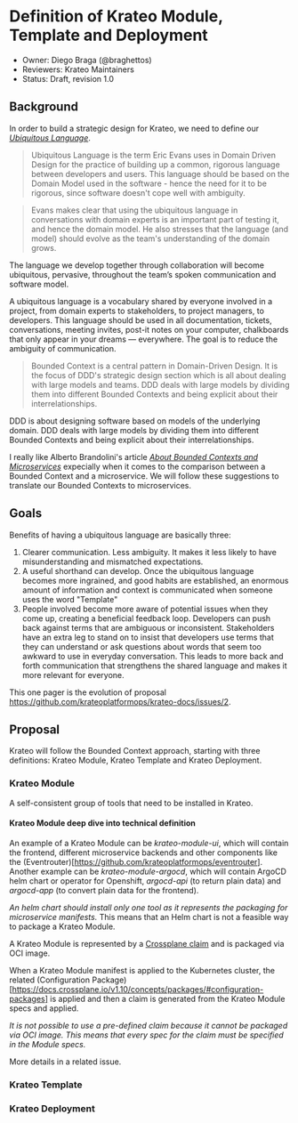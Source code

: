# Definition of Krateo Module, Template and Deployment

* Owner: Diego Braga (@braghettos)
* Reviewers: Krateo Maintainers
* Status: Draft, revision 1.0

## Background

In order to build a strategic design for Krateo, we need to define our [*Ubiquitous Language*](https://martinfowler.com/bliki/UbiquitousLanguage.html).

> Ubiquitous Language is the term Eric Evans uses in Domain Driven Design for the practice of building up a common, rigorous language between developers and users. This language should be based on the Domain Model used in the software - hence the need for it to be rigorous, since software doesn't cope well with ambiguity.

> Evans makes clear that using the ubiquitous language in conversations with domain experts is an important part of testing it, and hence the domain model. He also stresses that the language (and model) should evolve as the team's understanding of the domain grows.

The language we develop together through collaboration will become ubiquitous, pervasive, throughout the team’s spoken
communication and software model.

A ubiquitous language is a vocabulary shared by everyone involved in a project, from domain experts to stakeholders, to project managers, to developers. This language should be used in all documentation, tickets, conversations, meeting invites, post-it notes on your computer, chalkboards that only appear in your dreams — everywhere. The goal is to reduce the ambiguity of communication.

> Bounded Context is a central pattern in Domain-Driven Design. It is the focus of DDD's strategic design section which is all about dealing with large models and teams. DDD deals with large models by dividing them into different Bounded Contexts and being explicit about their interrelationships.

DDD is about designing software based on models of the underlying domain. DDD deals with large models by dividing them into different Bounded Contexts and being explicit about their interrelationships.

I really like Alberto Brandolini's article [*About Bounded Contexts and Microservices*](https://blog.avanscoperta.it/2020/06/11/about-bounded-contexts-and-microservices/) expecially when it comes to the comparison between a Bounded Context and a microservice. We will follow these suggestions to translate our Bounded Contexts to microservices.

## Goals

Benefits of having a ubiquitous language are basically three:
1. Clearer communication. Less ambiguity. It makes it less likely to have misunderstanding and mismatched expectations.
2. A useful shorthand can develop. Once the ubiquitous language becomes more ingrained, and good habits are established, an enormous amount of information and context is communicated when someone uses the word "Template"
3. People involved become more aware of potential issues when they come up, creating a beneficial feedback loop. Developers can push back against terms that are ambiguous or inconsistent. Stakeholders have an extra leg to stand on to insist that developers use terms that they can understand or ask questions about words that seem too awkward to use in everyday conversation. This leads to more back and forth communication that strengthens the shared language and makes it more relevant for everyone.

This one pager is the evolution of proposal https://github.com/krateoplatformops/krateo-docs/issues/2.

## Proposal

Krateo will follow the Bounded Context approach, starting with three definitions: Krateo Module, Krateo Template and Krateo Deployment.

### Krateo Module

A self-consistent group of tools that need to be installed in Krateo.

#### Krateo Module deep dive into technical definition

An example of a Krateo Module can be *krateo-module-ui*, which will contain the frontend, different microservice backends and other components like the (Eventrouter)[https://github.com/krateoplatformops/eventrouter]. Another example can be *krateo-module-argocd*, which will contain ArgoCD helm chart or operator for Openshift, *argocd-api* (to return plain data) and *argocd-app* (to convert plain data for the frontend).

*An helm chart should install only one tool as it represents the packaging for microservice manifests.* This means that an Helm chart is not a feasible way to package a Krateo Module.

A Krateo Module is represented by a [Crossplane claim](https://docs.crossplane.io/v1.10/concepts/composition/#claiming-composite-resources) and is packaged via OCI image.

When a Krateo Module manifest is applied to the Kubernetes cluster, the related (Configuration Package)[https://docs.crossplane.io/v1.10/concepts/packages/#configuration-packages] is applied and then a claim is generated from the Krateo Module specs and applied.

*It is not possible to use a pre-defined claim because it cannot be packaged via OCI image. This means that every spec for the claim must be specified in the Module specs.*

More details in a related issue.

### Krateo Template

### Krateo Deployment
